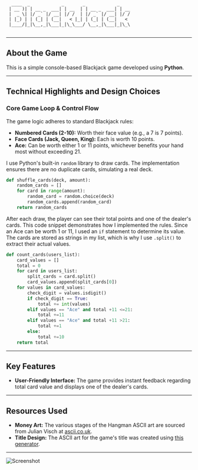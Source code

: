 ```
  ____  _            _       _            _    
 | __ )| | __ _  ___| | __  | | __ _  ___| | __
 |  _ \| |/ _` |/ __| |/ /  | |/ _` |/ __| |/ /
 | |_) | | (_| | (__|   < |_| | (_| | (__|   < 
 |____/|_|\__,_|\___|_|\_\___/ \__,_|\___|_|\_\
                                                            
```

-----

## About the Game

This is a simple console-based Blackjack game developed using **Python**.

-----

## Technical Highlights and Design Choices

### Core Game Loop & Control Flow

The game logic adheres to standard Blackjack rules:

  * **Numbered Cards (2-10):** Worth their face value (e.g., a 7 is 7 points).
  * **Face Cards (Jack, Queen, King):** Each is worth 10 points.
  * **Ace:** Can be worth either 1 or 11 points, whichever benefits your hand most without exceeding 21.

I use Python's built-in `random` library to draw cards. The implementation ensures there are no duplicate cards, simulating a real deck.

```python
def shuffle_cards(deck, amount):
    random_cards = []
    for card in range(amount):
        random_card = random.choice(deck)
        random_cards.append(random_card)
    return random_cards
```

After each draw, the player can see their total points and one of the dealer's cards. This code snippet demonstrates how I implemented the rules. Since an Ace can be worth 1 or 11, I used an `if` statement to determine its value. The cards are stored as strings in my list, which is why I use `.split()` to extract their actual values.

```python
def count_cards(users_list):
    card_values = []
    total = 0
    for card in users_list:
        split_cards = card.split()
        card_values.append(split_cards[0])
    for values in card_values:
        check_digit = values.isdigit()
        if check_digit == True:
            total += int(values)
        elif values == "Ace" and total +11 <=21:
            total +=11
        elif values == "Ace" and total +11 >21:
            total +=1
        else:
            total +=10
    return total
```

-----

## Key Features

  * **User-Friendly Interface:** The game provides instant feedback regarding total card value and displays one of the dealer's cards.

-----

## Resources Used

  * **Money Art:** The various stages of the Hangman ASCII art are sourced from Julian Visch at [ascii.co.uk](https://ascii.co.uk/art/money).
  * **Title Design:** The ASCII art for the game's title was created using [this generator](https://budavariam.github.io/asciiart-text/).

-----
![Screenshot](../BlackJack/Screenshots/Blackjack.png)
